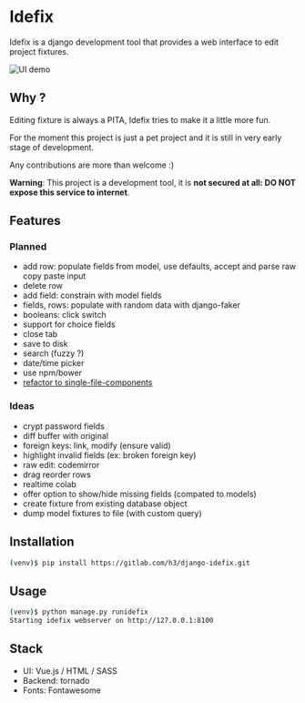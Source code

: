 # Idefix

Idefix is a django development tool that provides a web interface to edit project fixtures.

![UI demo](http://i.imgur.com/LAWpi2p.png "First semi-working draft of the UI")

## Why ?

Editing fixture is always a PITA, Idefix tries to make it a little more fun.

For the moment this project is just a pet project and it is still in very early stage of development.

Any contributions are more than welcome :)

**Warning**: This project is a development tool, it is **not secured at all: DO NOT expose this service to internet**.

## Features

### Planned

 - add row: populate fields from model, use defaults, accept and parse raw copy paste input
 - delete row
 - add field: constrain with model fields
 - fields, rows: populate with random data with django-faker
 - booleans: click switch
 - support for choice fields
 - close tab
 - save to disk
 - search (fuzzy ?)
 - date/time picker
 - use npm/bower
 - [refactor to single-file-components](https://vuejs.org/v2/guide/single-file-components.html)

### Ideas

 - crypt password fields
 - diff buffer with original
 - foreign keys: link, modify (ensure valid)
 - highlight invalid fields (ex: broken foreign key)
 - raw edit: codemirror
 - drag reorder rows
 - realtime colab
 - offer option to show/hide missing fields (compated to models)
 - create fixture from existing database object
 - dump model fixtures to file (with custom query)

## Installation

```sh
(venv)$ pip install https://gitlab.com/h3/django-idefix.git
```

## Usage

```sh
(venv)$ python manage.py runidefix
Starting idefix webserver on http://127.0.0.1:8100
```

## Stack

 - UI: Vue.js / HTML / SASS
 - Backend: tornado
 - Fonts: Fontawesome
